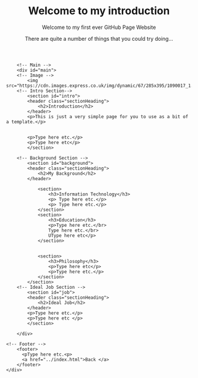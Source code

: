 <html lang="en">
<head>
  <meta charset="utf-8">

  
  <meta name="description" content="My Student Website">
  <meta name="John Hegarty" content="S40 student id">

  <link rel="stylesheet" href="css/styles.css?v=1.0">

</head>

<body>
<!-- Wrap -->
	<div id="wrapper">
		<!-- Head -->
			<header id="myHeader">  
			  <h1>Welcome to my introduction</h1>
			  <p>Welcome to my first ever GitHub Page Website</p>
			  <p>There are quite a number of things that you could try doing...</p>
			</header>
			  


		<!-- Main -->
		<div id="main">
		<!-- Image -->
			<img src="https://cdn.images.express.co.uk/img/dynamic/67/285x395/1090017_1.jpg">
		<!-- Intro Section-->
			<section id="intro">
			<header class="sectionHeading">
				<h2>Introduction</h2>
			</header>
			<p>This is just a very simple page for you to use as a bit of a template.</p>
			
			
			<p>Type here etc.</p>
			<p>Type here etc</p>
			</section>
			
		<!-- Background Section -->
			<section id="background">
			<header class="sectionHeading">
				<h2>My Background</h2>
			</header>
			
				<section>
					<h3>Information Technology</h3>
					<p> Type here etc.</p>
					<p> Type here etc.</p>
				</section>
				<section>
					<h3>Education</h3>
					<p>Type here etc.</br>
					Type here etc.</br>
					UType here etc</p>
				</section>
				
				
				<section>
					<h3>Philosophy</h3>
					<p>Type here etc</p>
					<p>Type here etc.</p>
				</section>
			</section>  
		<!-- Ideal Job Section -->
			<section id="job">
			<header class="sectionHeading">
				<h2>Ideal Job</h2>
			</header>			  
			<p>Type here etc.</p>
			<p>Type here etc </p>
			</section>
		
		</div>
	
	<!-- Footer -->
		<footer>
		  <pType here etc.<p>
		  <a href="../index.html">Back </a>
		</footer>  
	</div>
</body>
</html>
